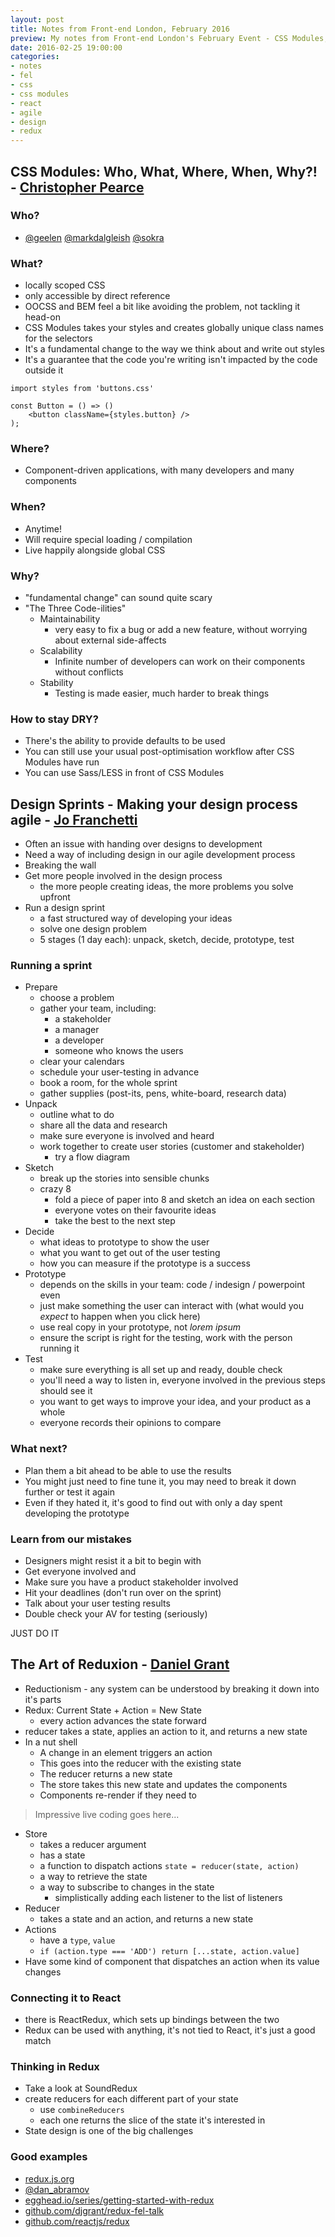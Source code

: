 ```yaml
---
layout: post
title: Notes from Front-end London, February 2016
preview: My notes from Front-end London's February Event - CSS Modules, Design Sprints, and The Art of Reduxion
date: 2016-02-25 19:00:00
categories:
- notes
- fel
- css
- css modules
- react
- agile
- design
- redux
---
```


## CSS Modules: Who, What, Where, When, Why?! - [Christopher Pearce](https://twitter.com/chrisui)

### Who?

- [@geelen](https://twitter.com/geelen) [@markdalgleish](https://twitter.com/markdalgleish) [@sokra](https://twitter.com/sokra)

### What?

- locally scoped CSS
- only accessible by direct reference
- OOCSS and BEM feel a bit like avoiding the problem, not tackling it head-on
- CSS Modules takes your styles and creates globally unique class names for the selectors
- It's a fundamental change to the way we think about and write out styles
- It's a guarantee that the code you're writing isn't impacted by the code outside it

```
import styles from 'buttons.css'

const Button = () => ()
	<button className={styles.button} />
);
```

### Where?

- Component-driven applications, with many developers and many components

### When?

- Anytime!
- Will require special loading / compilation
- Live happily alongside global CSS

### Why?

- "fundamental change" can sound quite scary
- "The Three Code-ilities"
	- Maintainability
		- very easy to fix a bug or add a new feature, without worrying about external side-affects
	- Scalability
		- Infinite number of developers can work on their components without conflicts
	- Stability
		- Testing is made easier, much harder to break things

### How to stay DRY?

- There's the ability to provide defaults to be used
- You can still use your usual post-optimisation workflow after CSS Modules have run
- You can use Sass/LESS in front of CSS Modules


## Design Sprints - Making your design process agile - [Jo Franchetti](https://twitter.com/thisisjofrank)

- Often an issue with handing over designs to development
- Need a way of including design in our agile development process
- Breaking the wall
- Get more people involved in the design process
	- the more people creating ideas, the more problems you solve upfront
- Run a design sprint
	- a fast structured way of developing your ideas
	- solve one design problem
	- 5 stages (1 day each): unpack, sketch, decide, prototype, test

### Running a sprint

- Prepare
	- choose a problem
	- gather your team, including:
		- a stakeholder
		- a manager
		- a developer
		- someone who knows the users
	- clear your calendars
	- schedule your user-testing in advance
	- book a room, for the whole sprint
	- gather supplies (post-its, pens, white-board, research data)
- Unpack
	- outline what to do
	- share all the data and research
	- make sure everyone is involved and heard
	- work together to create user stories (customer and stakeholder)
		- try a flow diagram
- Sketch
	- break up the stories into sensible chunks
	- crazy 8
		- fold a piece of paper into 8 and sketch an idea on each section
		- everyone votes on their favourite ideas
		- take the best to the next step
- Decide
	- what ideas to prototype to show the user
	- what you want to get out of the user testing
	- how you can measure if the prototype is a success
- Prototype
	- depends on the skills in your team: code / indesign / powerpoint even
	- just make something the user can interact with (what would you *expect* to happen when you click here)
	- use real copy in your prototype, not *lorem ipsum*
	- ensure the script is right for the testing, work with the person running it
- Test
	- make sure everything is all set up and ready, double check
	- you'll need a way to listen in, everyone involved in the previous steps should see it
	- you want to get ways to improve your idea, and your product as a whole
	- everyone records their opinions to compare

### What next?

- Plan them a bit ahead to be able to use the results
- You might just need to fine tune it, you may need to break it down further or test it again
- Even if they hated it, it's good to find out with only a day spent developing the prototype

### Learn from our mistakes

- Designers might resist it a bit to begin with
- Get everyone involved and
- Make sure you have a product stakeholder involved
- Hit your deadlines (don't run over on the sprint)
- Talk about your user testing results
- Double check your AV for testing (seriously)

JUST DO IT


## The Art of Reduxion - [Daniel Grant](https://twitter.com/danieljohngrant)

- Reductionism - any system can be understood by breaking it down into it's parts
- Redux: Current State + Action = New State
	- every action advances the state forward
- reducer takes a state, applies an action to it, and returns a new state
- In a nut shell
	- A change in an element triggers an action
	- This goes into the reducer with the existing state
	- The reducer returns a new state
	- The store takes this new state and updates the components
	- Components re-render if they need to

> Impressive live coding goes here...

- Store
	- takes a reducer argument
	- has a state
	- a function to dispatch actions  `state = reducer(state, action)`
	- a way to retrieve the state
	- a way to subscribe to changes in the state
		- simplistically adding each listener to the list of listeners
- Reducer
	- takes a state and an action, and returns a new state
- Actions
	- have a `type`, `value`
	- `if (action.type === 'ADD') return [...state, action.value]`
- Have some kind of component that dispatches an action when its value changes

### Connecting it to React

- there is ReactRedux, which sets up bindings between the two
- Redux can be used with anything, it's not tied to React, it's just a good match

### Thinking in Redux

- Take a look at SoundRedux
- create reducers for each different part of your state
	- use `combineReducers`
	- each one returns the slice of the state it's interested in
- State design is one of the big challenges

### Good examples

- [redux.js.org](http://redux.js.org/)
- [@dan_abramov](https://twitter.com/dan_abramov)
- [egghead.io/series/getting-started-with-redux](https://egghead.io/series/getting-started-with-redux)
- [github.com/djgrant/redux-fel-talk](https://github.com/djgrant/redux-fel-talk)
- [github.com/reactjs/redux](https://github.com/reactjs/redux)
